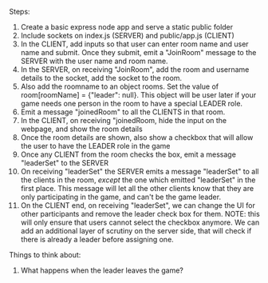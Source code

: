 Steps:
1. Create a basic express node app and serve a static public folder
1. Include sockets on index.js (SERVER) and public/app.js (CLIENT)
1. In the CLIENT, add inputs so that user can enter room name and user name and submit. Once they submit, emit a "JoinRoom" message to the SERVER with the user name and room name.
1. In the SERVER, on receiving "JoinRoom", add the room and username details to the socket, add the socket to the room.
1. Also add the roomname to an object rooms. Set the value of room[roomName] = {"leader": null}. This object will be user later if your game needs one person in the room to have a special LEADER role.
1. Emit a message "joinedRoom" to all the CLIENTS in that room.
1. In the CLIENT, on receiving "joinedRoom, hide the input on the webpage, and show the room details
1. Once the room details are shown, also show a checkbox that will allow the user to have the LEADER role in the game
1. Once any CLIENT from the room checks the box, emit a message "leaderSet" to the SERVER
1. On receiving "leaderSet" the SERVER emits a message "leaderSet" to all the clients in the room, *except* the one which emitted "leaderSet" in the first place. This message will let all the other clients know that they are only participating in the game, and can't be the game leader.
1. On the CLIENT end, on receiving "leaderSet", we can change the UI for other participants and remove the leader check box for them. NOTE: this will only ensure that users cannot select the checkbox anymore. We can add an additional layer of scrutiny on the server side, that will check if there is already a leader before assigning one.


Things to think about:
1. What happens when the leader leaves the game?
